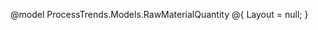 @model ProcessTrends.Models.RawMaterialQuantity
@{
    Layout = null;
}
<!DOCTYPE html>
<html>
<head>
    <title>Raw Material Quantity</title>
    <link href="https://cdn.jsdelivr.net/npm/bootstrap@5.3.0/dist/css/bootstrap.min.css" rel="stylesheet">
    <style>
        .form-label {
            font-weight: 600;
            font-family:Georgia;            
        }

        .section-divider {
            border-top: 2px solid #bbb;
            margin-top: 20px;
            margin-bottom: 20px;
            border-color:blueviolet;            
        }

        .material-row .form-label {
            padding-top: 0.375rem;
        }

        .material-row .col-md-2 {
            display: flex;
            align-items: center;
        }

        .material-row .form-control {
            /*flex: 1;*/
            width:160px;
        }

        .material-row label {
            min-width: 130px;
            margin-right: 10px;
        }
    </style>
</head>
<body>
    <div class="container-fluid mt-4">
        <h4 class="mb-4" style="font-family:'Comic Sans MS';text-align:center;font-weight:800;">Raw Material Quantity</h4>
        <hr class="section-divider">
        <form>
            <div class="row material-row mb-2">
                <div class="col-md-2">
                    <label class="form-label">Pile No</label>
                    <input class="form-control" type="text">
                </div>
                <div class="col-md-2">
                    <label class="form-label">Source</label>
                    <select class="form-control-sm">
                        <option value="RMBB_KNR">RMBB_KNR</option>
                        <option value="RMBB">RMBB</option>
                        <option value="RMBBN">RMBBN</option>

                    </select>
                </div>
                <div class="col-md-2">
                    <label class="form-label">Shift</label>
                    <select class="form-control-sm">
                        <option value="A">A</option>
                        <option value="B">B</option>
                        <option value="C">C</option>

                    </select>                    
                </div>
                <div class="col-md-2">
                    <label class="form-label">Start Date</label>
                   <input type="datetime-local" />
                </div>
                <div class="col-md-2">
                    <label class="form-label">End Date</label>
                    <input type="date" />
                </div>
                <div class="col-md-2">
                    <label class="form-label">Cons.St.Date</label>
                    <input type="date" />
                </div>
            </div>
            <hr class="section-divider">
            <!-- First row of materials -->
            <div class="row material-row mb-2">
                <div class="col-md-2">
                    <label class="form-label">Noa Fines</label>
                    <input class="form-control" type="text">
                </div>
                <div class="col-md-2">
                    <label class="form-label">Joda Fines</label>
                    <input class="form-control" type="text">
                </div>
                <div class="col-md-2">
                    <label class="form-label">KB Fines</label>
                    <input class="form-control" type="text">
                </div>
                <div class="col-md-2">
                    <label class="form-label">Yard Fines</label>
                    <input class="form-control" type="text">
                </div>
                <div class="col-md-2">
                    <label class="form-label">BHJ</label>
                    <input class="form-control" type="text">
                </div>
                <div class="col-md-2">
                    <label class="form-label">Namisa</label>
                    <input class="form-control" type="text">
                </div>
            </div>
            <!-- Second row of materials -->
            <div class="row material-row mb-2">
                <div class="col-md-2">
                    <label class="form-label">Fortescue BF</label>
                    <input class="form-control" type="text">
                </div>
                <div class="col-md-2">
                    <label class="form-label">Noa Crushed</label>
                    <input class="form-control" type="text">
                </div>
                <div class="col-md-2">
                    <label class="form-label">Joda Crushed</label>
                    <input class="form-control" type="text">
                </div>
                <div class="col-md-2">
                    <label class="form-label">KB Crushed</label>
                    <input class="form-control" type="text">
                </div>
                <div class="col-md-2">
                    <label class="form-label">Pilbhara</label>
                    <input class="form-control" type="text">
                </div>
                <div class="col-md-2">
                    <label class="form-label">Kumba</label>
                    <input class="form-control" type="text">
                </div>
            </div>
            <!-- Third row of materials -->
            <div class="row material-row mb-2">
                <div class="col-md-2">
                    <label class="form-label">Coastal Fines</label>
                    <input class="form-control" type="text">
                </div>
                <div class="col-md-2">
                    <label class="form-label">Deobhar/Katamati Fines</label>
                    <input class="form-control" type="text">
                </div>
                <div class="col-md-2">
                    <label class="form-label">Kirandual S/O(Lump)</label>
                    <input class="form-control" type="text">
                </div>
                <div class="col-md-2">
                    <label class="form-label">Kirandual Fines</label>
                    <input class="form-control" type="text">
                </div>
                <div class="col-md-2">
                    <label class="form-label">FSF Venezuelan</label>
                    <input class="form-control" type="text">
                </div>
                <div class="col-md-2">
                    <label class="form-label">SN Feed Value</label>
                    <input class="form-control" type="text">
                </div>

            </div>
            <!-- Fourth row of materials -->
            <div class="row material-row mb-2">
                <div class="col-md-2">
                    <label class="form-label">Other Imp Ore</label>
                    <input class="form-control" type="text">
                </div>
                <div class="col-md-2">
                    <label class="form-label">Imp Ore Fines</label>
                    <input class="form-control" type="text">
                </div>
                <div class="col-md-2">
                    <label class="form-label">Bacheli</label>
                    <input class="form-control" type="text">
                </div>
                <div class="col-md-2">
                    <label class="form-label">Jaroli</label>
                    <input class="form-control" type="text">
                </div>
                <div class="col-md-2">
                    <label class="form-label">Kay Pee Entp</label>
                    <input class="form-control" type="text">
                </div>
                <div class="col-md-2">
                    <label class="form-label">Diatari</label>
                    <input class="form-control" type="text">
                </div>
            </div>
            <!-- Fifth row of materials -->
            <div class="row material-row mb-2">               
                <div class="col-md-2">
                    <label class="form-label">Domestic IOF</label>
                    <input class="form-control" type="text">
                </div>
                <div class="col-md-2">
                    <label class="form-label">Iron Ore Fines</label>
                    <input class="form-control" type="text">
                </div>

            </div>
            <hr class="section-divider">
            <div class="row material-row mb-2">
                <div class="col-md-2">
                    <label class="form-label">Limestone HI Silica</label>
                    <input class="form-control" type="text">
                </div>
                <div class="col-md-2">
                    <label class="form-label">Limestaone RPD</label>
                    <input class="form-control" type="text">
                </div>
                <div class="col-md-2">
                    <label class="form-label">Limestone SP Grade</label>
                    <input class="form-control" type="text">
                </div>
                <div class="col-md-2">
                    <label class="form-label">LD Slag(O/S)</label>
                    <input class="form-control" type="text">
                </div>
                <div class="col-md-2">
                    <label class="form-label">Soap Stone</label>
                    <input class="form-control" type="text">
                </div>
                <div class="col-md-2">
                    <label class="form-label">Limestone Gotan</label>
                    <input class="form-control" type="text">
                </div>
            </div>
            <div class="row material-row mb-2">
                <div class="col-md-2">
                    <label class="form-label">Limestone Stone(Imported)</label>
                    <input class="form-control" type="text">
                </div>
                <div class="col-md-2">
                    <label class="form-label">Limestaone Himachal</label>
                    <input class="form-control" type="text">
                </div>
                <div class="col-md-2">
                    <label class="form-label">Bhutan Dolo</label>
                    <input class="form-control" type="text">
                </div>
                <div class="col-md-2">
                    <label class="form-label">Gomardih Dolo</label>
                    <input class="form-control" type="text">
                </div>
                <div class="col-md-2">
                    <label class="form-label">Limestone (Phillipines)</label>
                    <input class="form-control" type="text">
                </div>
                <div class="col-md-2">
                    <label class="form-label">Pyroxenite(Local)</label>
                    <input class="form-control" type="text">
                </div>
            </div>
            <hr class="section-divider">
            <div class="row material-row mb-2">
                <div class="col-md-2">
                    <label class="form-label"style="color:#ff6a00">Mixed Flux</label>
                    <input class="form-control" type="text" readonly>
                </div>
                <div class="col-md-2">
                    <label class="form-label"style="color:#ff6a00">LD Sludge</label>
                    <input class="form-control" type="text" readonly>
                </div>
                <div class="col-md-2">
                    <label class="form-label"style="color:#ff6a00">Mill Scale</label>
                    <input class="form-control" type="text" readonly>
                </div>
                <div class="col-md-2">
                    <label class="form-label"style="color:#ff6a00">Kiln Dust</label>
                    <input class="form-control" type="text" readonly>
                </div>
                <div class="col-md-2">
                    <label class="form-label">Solid Waste</label>
                    <input class="form-control" type="text" style="background-color:#ffd800;border:1px solid black;" >
                </div>
                </div>
            <div class="row material-row mb-2">
                <div class="col-md-2">
                    <label class="form-label"style="color:#ff6a00">Mill Sludge</label>
                    <input class="form-control" type="text" readonly>
                </div>
                <div class="col-md-2">
                    <label class="form-label"style="color:#ff6a00">Flue Dust</label>
                    <input class="form-control" type="text" readonly>
                </div>
                <div class="col-md-2">
                    <label class="form-label"style="color:#ff6a00">Esp Dust</label>
                    <input class="form-control" type="text" readonly>
                </div>                
                <div class="col-md-1">                    
                </div>                
                <div class="col-md-2">
                </div>                
                <div class="col-md-1">
                    <button type="button" class="btn btn-warning">OK</button>
                </div>
            </div>
            <div class="row material-row mb-2">
                <div class="col-md-2">
                    <label class="form-label">GCP Sludge</label>
                    <input class="form-control" type="text">
                </div>
                <div class="col-md-2">
                    <label class="form-label">LD Sludge Fresh</label>
                    <input class="form-control" type="text">
                </div>
                <div class="col-md-2">
                    <label class="form-label">Lime Fines</label>
                    <input class="form-control" type="text">
                </div>
                <div class="col-md-2">
                    <label class="form-label">LD Slag Fines</label>
                    <input class="form-control" type="text">
                </div>                                             
            </div>
            <div class="row material-row mb-2">
                <div class="col-md-2">
                    <label class="form-label">WRP</label>
                    <input class="form-control" type="text">
                </div>
                <div class="col-md-2">
                    <label class="form-label">Dolo Fines</label>
                    <input class="form-control" type="text">
                </div>
                <div class="col-md-2">
                    <label class="form-label">Flue Dust</label>
                    <input class="form-control" type="text">
                </div>
                <div class="col-md-2">
                    <label class="form-label">Mill Sludge</label>
                    <input class="form-control" type="text">
                </div>
                <div class="col-md-2">
                    <label class="form-label">ESP Dust</label>
                    <input class="form-control" type="text">
                </div>
            </div>
            <div class="row material-row mb-2">
                <div class="col-md-2">
                    <label class="form-label"style="color:#ff6a00">Revert Material</label>
                    <input class="form-control" type="text" readonly>
                </div>
                <div class="col-md-2">
                    <label class="form-label">LD Sludge Mix</label>
                    <input class="form-control" type="text">
                </div>
                <div class="col-md-2">
                    <label class="form-label">Soild Mix</label>
                    <input class="form-control" type="text">
                </div>
                <div class="col-md-2">
                    <label class="form-label">Mill Scale</label>
                    <input class="form-control" type="text">
                </div>
                <div class="col-md-2">
                    <label class="form-label">Kiln Dust</label>
                    <input class="form-control" type="text">
                </div>
            </div>
            <hr class="section-divider">
            <div class="row material-row mb-2">
                <div class="col-md-2">
                    <label class="form-label"style="color:#ff6a00">Coke Breeze</label>
                    <input class="form-control" type="text" readonly>
                </div>
                <div class="col-md-2">
                    <label class="form-label"style="color:#ff6a00">RPC</label>
                    <input class="form-control" type="text" readonly>
                </div>
                <div class="col-md-2">
                    <label class="form-label"style="color:#ff6a00">Jhama Coal</label>
                    <input class="form-control" type="text" readonly>
                </div>
                <div class="col-md-2">
                    <label class="form-label">G Sinter Fines</label>
                    <input class="form-control" type="text">
                </div>
                <div class="col-md-2">
                    <label class="form-label">Pellet SN Fines</label>
                    <input class="form-control" type="text">
                </div>
            </div>
            <div class="row material-row mb-2">
                <div class="col-md-2">
                    <label class="form-label">G ORE Fines</label>
                    <input class="form-control" type="text">
                </div>
                <div class="col-md-2">
                    <label class="form-label">BM(End Cone)</label>
                    <input class="form-control" type="text">
                </div>
                <div class="col-md-2">
                    <label class="form-label">Anthracite</label>
                    <input class="form-control" type="text">
                </div>
                <div class="col-md-2">
                    <label class="form-label">BM Previous</label>
                    <input class="form-control" type="text">
                </div>
                <div class="col-md-2">
                    <label class="form-label"style="color:#ff6a00">Mixed Material</label>
                    <input class="form-control" type="text" readonly>
                </div>
            </div>
            <hr class="section-divider">
            <div class="row material-row mb-2">
                <div class="col-md-2">
                    <label class="form-label">Sio2</label>
                    <input class="form-control" type="text">
                </div>
                <div class="col-md-2">
                    <label class="form-label">Cao</label>
                    <input class="form-control" type="text">
                </div>
                <div class="col-md-2">
                    <label class="form-label">Phos</label>
                    <input class="form-control" type="text">
                </div>
                <div class="col-md-2">
                    <label class="form-label">Al2o3</label>
                    <input class="form-control" type="text">
                </div>   
                <div class="col-md-2">
                    <label class="form-label"style="color:#ff6a00">Total Pile</label>
                    <input class="form-control" type="text" readonly>
                </div>
                <div class="col-md-2">
                    <label class="form-label">No Of Layers</label>
                    <input class="form-control" type="text">
                </div>             
            </div>
            <div class="row material-row mb-2">
                <div class="col-md-2">
                    <label class="form-label">Mgo</label>
                    <input class="form-control" type="text">
                </div>
                <div class="col-md-2">
                    <label class="form-label">C</label>
                    <input class="form-control" type="text">
                </div>
                <div class="col-md-2">
                    <label class="form-label">Oil</label>
                    <input class="form-control" type="text">
                </div>
                <div class="col-md-2">
                    <label class="form-label">Feo</label>
                    <input class="form-control" type="text">
                </div>  
                <div class="col-md-2">
                    <button type="button" class="btn btn-success">Add</button>
                    <button type="button" class="btn btn-success">Save</button>
                    <button type="button" class="btn btn-info">Exit</button>
                </div>                 
            </div>

            <hr class="section-divider">
            <div class="row material-row mb-2">
                <div class="col-md-2">
                    <label class="form-label">Sio2</label>
                    <input class="form-control" type="text">
                </div>
                <div class="col-md-2">
                    <label class="form-label">Cao</label>
                    <input class="form-control" type="text">
                </div>
                <div class="col-md-2">
                    <label class="form-label">Phos</label>
                    <input class="form-control" type="text">
                </div>
                <div class="col-md-2">
                    <label class="form-label">Al2o3</label>
                    <input class="form-control" type="text">
                </div>
            </div>
            <div class="row material-row mb-2">
                <div class="col-md-2">
                    <label class="form-label">Mgo</label>
                    <input class="form-control" type="text">
                </div>
                <div class="col-md-2">
                    <label class="form-label">C</label>
                    <input class="form-control" type="text">
                </div>
                <div class="col-md-2">
                    <label class="form-label">Oil</label>
                    <input class="form-control" type="text">
                </div>
                <div class="col-md-2">
                    <label class="form-label">Feo</label>
                    <input class="form-control" type="text">
                </div>
            </div>
</form>
    </div>
</body>
</html>
